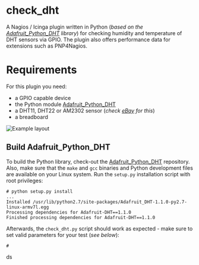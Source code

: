 # check_dht
A Nagios / Icinga plugin written in Python (*based on the [Adafruit_Python_DHT](https://github.com/adafruit/Adafruit_Python_DHT) library*) for checking humidity and temperature of DHT sensors via GPIO. The plugin also offers performance data for extensions such as PNP4Nagios.

# Requirements
For this plugin you need:
- a GPIO capable device
- the Python module [Adafruit_Python_DHT](https://github.com/adafruit/Adafruit_Python_DHT)
- a DHT11, DHT22 or AM2302 sensor (*check [eBay](http://www.ebay.com) for this*)
- a breadboard

![Example layout](https://raw.githubusercontent.com/stdevel/check_dht/master/example_layout.jpg "Example layout")

## Build Adafruit_Python_DHT
To build the Python library, check-out the [Adafruit_Python_DHT](https://github.com/adafruit/Adafruit_Python_DHT) repository. Also, make sure that the ``make`` and ``gcc`` binaries and Python development files are available on your Linux system. Run the ``setup.py`` installation script with root privileges:

```
# python setup.py install
...
Installed /usr/lib/python2.7/site-packages/Adafruit_DHT-1.1.0-py2.7-linux-armv7l.egg
Processing dependencies for Adafruit-DHT==1.1.0
Finished processing dependencies for Adafruit-DHT==1.1.0
```

Afterwards, the ``check_dht.py`` script should work as expected - make sure to set valid parameters for your test (*see below*):
```
# 
```

ds